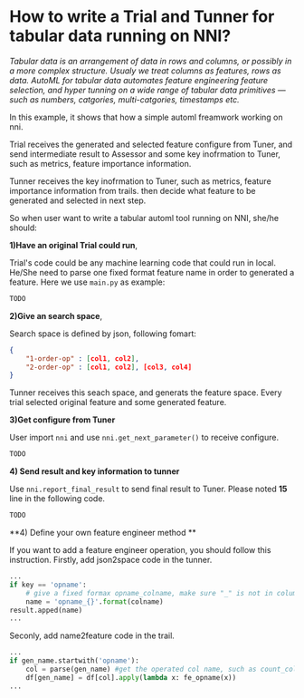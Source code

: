 # How to write a Trial and Tunner for tabular data running on NNI?
*Tabular data is an arrangement of data in rows and columns, or possibly in a more complex structure. Usualy we treat columns as features, rows as data. AutoML for tabular data automates feature engineering  feature selection, and hyper tunning on a wide range of tabular data primitives — such as numbers, catgories, multi-catgories, timestamps etc.*

In this example, it shows that how a simple automl freamwork working on nni.

Trial receives the generated and selected feature configure from Tuner, and send intermediate result to Assessor and some key inofrmation to Tuner, such as metrics, feature importance information.

Tunner receives the key inofrmation to Tuner, such as metrics, feature importance information from trails.
then decide what feature to be generated and selected in next step.

So when user want to write a tabular automl tool running on NNI, she/he should:

**1)Have an original Trial could run**,

Trial's code could be any machine learning code that could run in local. He/She need to parse one fixed format feature name in order to generated a feature. Here we use `main.py` as example:

```python
TODO
```

**2)Give an search space**,

Search space is defined by json, following fomart: 
```json
{
    "1-order-op" : [col1, col2],
    "2-order-op" : [col1, col2], [col3, col4]
}
```
Tunner receives this seach space, and generats the feature space. Every trial selected original feature and some generated feature. 


**3)Get configure from Tuner**

User import `nni` and use `nni.get_next_parameter()` to receive configure. 

```python
TODO
```


**4)  Send result and key information to tunner**

Use `nni.report_final_result` to send final result to Tuner. Please noted **15** line in the following code.

```python
TODO
```

**4)  Define your own feature engineer method **

If you want to add a feature engineer operation, you should follow this instruction.
Firstly, add json2space code in the tunner. 
```python
...
if key == 'opname':
    # give a fixed formax opname_colname, make sure "_" is not in column name.
    name = 'opname_{}'.format(colname)
result.apped(name)
...	
```
Seconly, add name2feature code in the trail.
```python
...
if gen_name.startwith('opname'):
    col = parse(gen_name) #get the operated col name, such as count_col1 return col1
    df[gen_name] = df[col].apply(lambda x: fe_opname(x))
...
```

